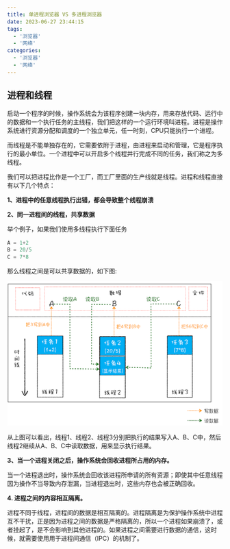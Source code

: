 ```yaml
---
title: 单进程浏览器 VS 多进程浏览器
date: 2023-06-27 23:44:15
tags:
  - '浏览器'
  - '网络'
categories:
  - '浏览器'
  - '网络'
---
```


## 进程和线程

启动一个程序的时候，操作系统会为该程序创建一块内存，用来存放代码、运行中的数据和一个执行任务的主线程，我们把这样的一个运行环境叫进程。进程是操作系统进行资源分配和调度的一个独立单元，任一时刻，CPU只能执行一个进程。

而线程是不能单独存在的，它需要依附于进程，由进程来启动和管理，它是程序执行的最小单位。一个进程中可以开启多个线程并行完成不同的任务，我们称之为多线程。

我们可以把进程比作是一个工厂，而工厂里面的生产线就是线程。进程和线程直接有以下几个特点：

**1、进程中的任意线程执行出错，都会导致整个线程崩溃**

**2、同一进程间的线程，共享数据**

举个例子，如果我们使用多线程执行下面任务
```js
A = 1+2
B = 20/5
C = 7*8
```
那么线程之间是可以共享数据的，如下图:
<div style="text-align: center">
<img src="./asset/thread.png">
</div>

从上图可以看出，线程1、线程2、线程3分别把执行的结果写入A、B、C中，然后线程2继续从A、B、C中读取数据，用来显示执行结果。

**3、当一个进程关闭之后，操作系统会回收进程所占用的内存。**

当一个进程退出时，操作系统会回收该进程所申请的所有资源；即使其中任意线程因为操作不当导致内存泄漏，当进程退出时，这些内存也会被正确回收。

**4. 进程之间的内容相互隔离。**

进程不同于线程，进程间的数据是相互隔离的。进程隔离是为保护操作系统中进程互不干扰，正是因为进程之间的数据是严格隔离的，所以一个进程如果崩溃了，或者挂起了，是不会影响到其他进程的。如果进程之间需要进行数据的通信，这时候，就需要使用用于进程间通信（IPC）的机制了。